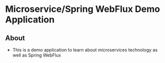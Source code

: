 # Microservice/Spring WebFlux Demo Application

## About
- This is a demo application to learn about microservices technology as well as Spring WebFlux
